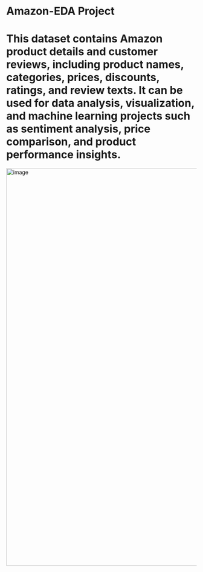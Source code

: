 # Amazon-EDA Project

# This dataset contains Amazon product details and customer reviews, including product names, categories, prices, discounts, ratings, and review texts. It can be used for data analysis, visualization, and machine learning projects such as sentiment analysis, price comparison, and product performance insights.

  <img width="1400" height="1050" alt="image" src="https://github.com/user-attachments/assets/81a6b2a5-f86f-404a-adc7-4a6b055716a3" />
